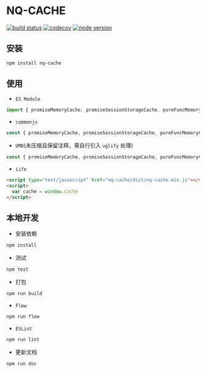 NQ-CACHE
=

[![build status](https://api.travis-ci.org/nqdy666/nq-cache.svg?branch=master)](https://travis-ci.org/nqdy666/nq-cache)
[![codecov](https://codecov.io/gh/nqdy666/nq-cache/branch/master/graph/badge.svg)](https://codecov.io/gh/nqdy666/nq-cache)
[![node version](https://img.shields.io/badge/node.js-%3E=_8.0-green.svg?style=flat-square)](http://nodejs.org/download/)

## 安装

```bash
npm install nq-cache
```

## 使用

- `ES Module`

```javascript
import { promiseMemoryCache, promiseSessionStorageCache, pureFuncMemoryCache } from 'nq-cache'
```

- `commonjs`

```javascript
const { promiseMemoryCache, promiseSessionStorageCache, pureFuncMemoryCache } = require('nq-cache')
```

- `UMD`(未压缩且保留注释，需自行引入 `uglify` 处理)

```javascript
const { promiseMemoryCache, promiseSessionStorageCache, pureFuncMemoryCache } = require('nq-cache/dist/nq-cache')
```

- `iife`

```html
<script type="text/javascript" href="nq-cache/dist/nq-cache.min.js"></script>
<script>
  var cache = window.cache
</script>
```

## 本地开发

- 安装依赖

```bash
npm install
```

- 测试

```bash
npm test
```

- 打包

```bash
npm run build
```

- `Flow`

```bash
npm run flow
```

- `ESLint`

```bash
npm run lint
```

- 更新文档

```bash
npm run doc
```
